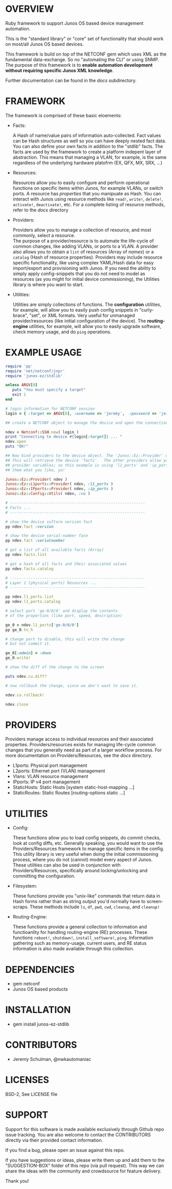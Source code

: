 # OVERVIEW

Ruby framework to support Junos OS based device management automation.  

This is the "standard library" or "core" set of functionality that should work on most/all Junos OS based devices.  

This framework is build on top of the NETCONF gem which uses XML as the fundamental data-exchange.  So no 
"automating the CLI" or using SNMP.  The purpose of this framework is to **enable automation development 
without requiring specific Junos XML knowledge**.

Further documentation can be found in the *docs* subdirectory.

# FRAMEWORK

The framework is comprised of these basic eloements:

  - Facts: 

    A Hash of name/value pairs of information auto-collected.  Fact values can be Hash structures as well
    so you can have deeply nested fact data.  You can also define your own facts in addition to the "stdlib" facts.
    The facts are used by the framework to create a platform indepent layer of abstraction.  This means
    that managing a VLAN, for example, is the same regardless of the underlying hardware platofrm (EX, QFX,
    MX, SRX, ...)
    
  - Resources: 

    Resources allow you to easily configure and perform operational functions on specific items within Junos, 
    for example VLANs, or switch ports.  A resource has *properties* that you manipuate as Hash.  You can
    interact with Junos using resource methods like `read!`, `write!`, `delete!`, `activate!`, `deactivate!`, etc. 
    For a complete listing of resource methods, refer to the *docs* directory
    
  - Providers:

    Providers allow you to manage a collection of resource, and most commonly, select a resource.  
    The purpose of a provider/resource is to automate the life-cycle of common changes, like adding
    VLANs, or ports to a VLAN.  A provider also allows you to obtain a `list` of resources 
    (Array of *names*) or a `catalog` (Hash of resource properties).  Providers may include resource 
    specific functionality, like using complex YAML/Hash data for easy import/export and provisioning 
    with Junos.  If you need the ability to simply apply config-snippets that you do not need to model
    as resources (as you might for initial device commissioning), the Utilities library is where you 
    want to start.
  
  - Utilities:

    Utilities are simply collections of functions.  The **configuration** utilities, for example, will
    allow you to easily push config snippets in "curly-brace", "set", or XML formats.  Very useful
    for unmanaged provider/resources (like initial configuration of the device).  The
    **routing-engine** utilities, for example, will allow you to easily upgrade software, check
    memory usage, and do `ping` operations.
  
# EXAMPLE USAGE
  
```ruby
require 'pp'
require 'net/netconf/jnpr'
require 'junos-ez/stdlib'

unless ARGV[0]
   puts "You must specify a target"
   exit 1
end

# login information for NETCONF session 
login = { :target => ARGV[0], :username => 'jeremy',  :password => 'jeremy1',  }

## create a NETCONF object to manage the device and open the connection ...

ndev = Netconf::SSH.new( login )
print "Connecting to device #{login[:target]} ... "
ndev.open
puts "OK!"

## Now bind providers to the device object. The 'Junos::Ez::Provider' must be first.
## This will retrieve the device 'facts'.  The other providers allow you to define the 
## provider variables; so this example is using 'l1_ports' and 'ip_ports', but you could name 
## them what you like, yo!

Junos::Ez::Provider( ndev )
Junos::Ez::L1ports::Provider( ndev, :l1_ports )
Junos::Ez::IPports::Provider( ndev, :ip_ports )
Junoz::Ez::Config::Utils( ndev, :cu )

# -----------------------------------------------------------
# Facts ...
# -----------------------------------------------------------

# show the device softare version fact
pp ndev.fact :version

# show the device serial-number face
pp ndev.fact :serialnumber

# get a list of all available facts (Array)
pp ndev.facts.list

# get a hash of all facts and their associated values
pp ndev.facts.catalog

# -----------------------------------------------------------
# Layer 1 (physical ports) Resources ...
# -----------------------------------------------------------

pp ndev.l1_ports.list
pp ndev.l1_ports.catalog

# select port 'ge-0/0/0' and display the contents
# of the properties (like port, speed, description)

ge_0 = ndev.l1_ports['ge-0/0/0']
pp ge_0.to_h

# change port to disable, this will write the change
# but not commit it.

ge_0[:admin] = :down
ge_0.write!

# show the diff of the change to the screen

puts ndev.cu.diff?

# now rollback the change, since we don't want to save it.

ndev.cu.rollback!

ndev.close
```
  
# PROVIDERS

Providers manage access to individual resources and their associated properties.  Providers/resources exists
for managing life-cycle common changes that you generally need as part of a larger workflow process.  For more
documentation on Providers/Resources, see the *docs* directory.

  - L1ports: Physical port management
  - L2ports: Ethernet port (VLAN) management
  - Vlans: VLAN resource management
  - IPports: IP v4 port management
  - StaticHosts: Static Hosts [system static-host-mapping ...]  
  - StaticRoutes: Static Routes [routing-options static ...] 

# UTILITIES

  - Config:
    
    These functions allow you to load config snippets, do commit checks, look at config diffs, etc.
    Generally speaking, you would want to use the Providers/Resources framework to manage specific 
    items in the config.  This utility library is very useful when doing the initial commissioning
    process, where you do not (cannot) model every aspect of Junos.  These utilities can also be
    used in conjunction with Providers/Resources, specifically around locking/unlocking and committing
    the configuration.
  
  - Filesystem:
  
    These functions provide you "unix-like" commands that return data in Hash forms rather than
    as string output you'd normally have to screen-scraps.  These methods include `ls`, `df`, `pwd`,
    `cwd`, `cleanup`, and `cleanup!`

  - Routing-Engine:
  
    These functions provide a general collection to information and functioanlity for handling 
    routing-engine (RE) processes.  These functions `reboot!`, `shutdown!`, `install_software!`, 
    `ping`.  Information gathering such as memory-usage, current users, and RE status information
    is also made available through this collection.

# DEPENDENCIES

  * gem netconf
  * Junos OS based products
  
# INSTALLATION 

  * gem install junos-ez-stdlib

# CONTRIBUTORS

  * Jeremy Schulman, @nwkautomaniac

# LICENSES

   BSD-2, See LICENSE file

# SUPPORT

Support for this software is made available exclusively through Github repo issue tracking.  You are also welcome to contact the CONTRIBUTORS directly via their provided contact information.  

If you find a bug, please open an issue against this repo.

If you have suggestions or ideas, please write them up and add them to the "SUGGESTION-BOX" folder of this repo (via pull request).  This way we can share the ideas with the community and crowdsource for feature delivery.

Thank you!
